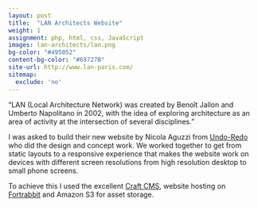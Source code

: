 ```yaml
---
layout: post
title:  "LAN Architects Website"
weight: 1
assignment: php, html, css, JavaScript
images: lan-architects/lan.png
bg-color: "#495052"
content-bg-color: "#69727B"
site-url: http://www.lan-paris.com/
sitemap:
  exclude: 'no'
---
```

“LAN (Local Architecture Network) was created by Benoît Jallon and Umberto Napolitano in 2002, with the idea of exploring architecture as an area of activity at the intersection of several disciplines.”

I was asked to build their new website by Nicola Aguzzi from [Undo-Redo](http://www.undo-redo.com) who did the design and concept work. We worked together to get from static layouts to a responsive experience that makes the website work on devices with different screen resolutions from high resolution desktop to small phone screens.

To achieve this I used the excellent [Craft CMS](https://craftcms.com), website hosting on [Fortrabbit](https://www.fortrabbit.com) and Amazon S3 for asset storage.
